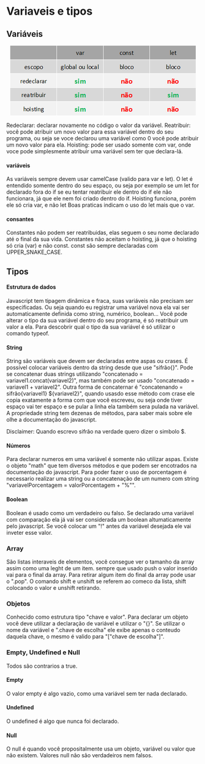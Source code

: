 # Variaveis e tipos

## Variáveis

<p align="center">
<img src="/assets/var,const,let.png">
</p>

Redeclarar: declarar novamente no código o valor da variável.
Reatribuir: você pode atribuir um novo valor para essa variável dentro do seu programa, ou seja se voce declarou uma variável como 0 você pode atribuir um novo valor para ela.
Hoisting: pode ser usado somente com var, onde voce pode simplesmente atribuir uma variável sem ter que declara-lá.

#### variáveis

As variáveis sempre devem usar camelCase (valido para var e let).
O let é entendido somente dentro do seu espaço, ou seja por exemplo se um let for declarado fora do if se eu tentar reatribuir ele dentro do if ele não funcionara, já que ele nem foi criado dentro do if.
Hoisting funciona, porém ele só cria var, e não let
Boas praticas indicam o uso do let mais que o var.

#### consantes

Constantes não podem ser reatribuidas, elas seguem o seu nome declarado até o final da sua vida.
Constantes não aceitam o hoisting, já que o hoisting só cria (var) e não const.
const são sempre declaradas com UPPER_SNAKE_CASE.

## Tipos

#### Estrutura de dados

Javascript tem tipagem dinâmica e fraca, suas variáveis não precisam ser especificadas. Ou seja quando eu registrar uma variável nova ela vai ser automaticamente definida como string, numérico, boolean...
Você pode alterar o tipo da sua variável dentro do seu programa, é só reatribuir um valor a ela.
Para descobrir qual o tipo da sua variável é só utilizar o comando typeof.

#### String

String são variáveis que devem ser declaradas entre aspas ou crases.
É possível colocar variáveis dentro da string desde que use "sifrão{}".
Pode se concatenar duas strings utilizando "concatenado = variavel1.concat(variavel2)", mas também pode ser usado "concatenado = variavel1 + variavel2".
Outra forma de concaternar é "concatenando = sifrão{variavel1} ${variavel2}", quando usasdo esse método com crase ele copia exatamente a forma com que você escreveu, ou seja onde tiver espaço vai ter espaço e se pular a linha ela também sera pulada na variável.
A propriedade string tem dezenas de métodos, para saber mais sobre ele olhe a documentação do javascript.

Disclaimer: Quando escrevo sifrão na verdade quero dizer o simbolo $.

#### Números

Para declarar numeros em uma variável é somente não utilizar aspas.
Existe o objeto "math" que tem diversos métodos e que podem ser encotrados na documentação do javascript.
Para poder fazer o uso de porcentagem é necessario realizar uma string ou a concatenação de um numero com string "variavelPorcentagem = valorPorcentagem + "%"".

#### Boolean

Boolean é usado como um verdadeiro ou falso.
Se declarado uma variável com comparação ela já vai ser considerada um boolean altumaticamente pelo javascript.
Se você colocar um "!" antes da variável desejada ele vai inveter esse valor.

### Array

São listas interaveis de elementos, você consegue ver o tamanho da array assim como uma leght de um item.
sempre que usado push o valor inserido vai para o final da array.
Para retirar algum item do final da array pode usar o ".pop".
O comando shift e unshift se referem ao comeco da lista, shift colocando o valor e unshift retirando.

### Objetos

Conhecido como estrutura tipo "chave e valor".
Para declarar um objeto você deve utilizar a declaração de variável e utilizar o "{}".
Se utilizar o nome da variável e ".chave de escolha" ele exibe apenas o conteudo daquela chave, o mesmo é valido para "["chave de escolha"]".

### Empty, Undefined e Null

Todos são contrarios a true.

#### Empty

O valor empty é algo vazio, como uma variável sem ter nada declarado.

#### Undefined

O undefined é algo que nunca foi declarado.

#### Null

O null é quando você propositalmente usa um objeto, variável ou valor que não existem.
Valores null não são verdadeiros nem falsos.
